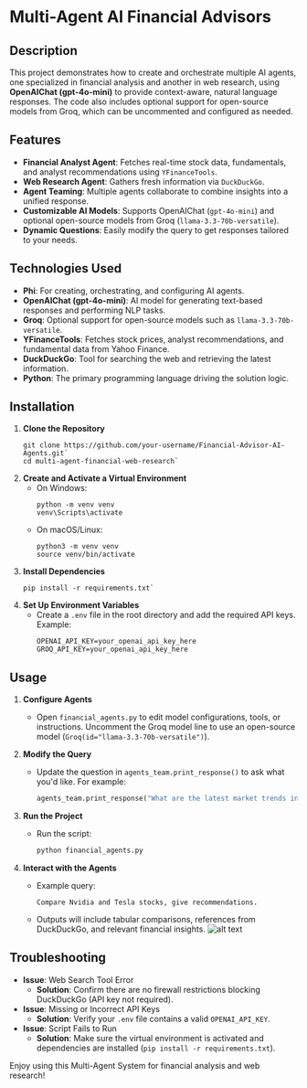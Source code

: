# Multi-Agent AI Financial Advisors

## Description
This project demonstrates how to create and orchestrate multiple AI agents, one specialized in financial analysis and another in web research, using **OpenAIChat (gpt-4o-mini)** to provide context-aware, natural language responses. The code also includes optional support for open-source models from Groq, which can be uncommented and configured as needed.

## Features
- **Financial Analyst Agent**: Fetches real-time stock data, fundamentals, and analyst recommendations using `YFinanceTools`.
- **Web Research Agent**: Gathers fresh information via `DuckDuckGo`.
- **Agent Teaming**: Multiple agents collaborate to combine insights into a unified response.
- **Customizable AI Models**: Supports OpenAIChat (`gpt-4o-mini`) and optional open-source models from Groq (`llama-3.3-70b-versatile`).
- **Dynamic Questions**: Easily modify the query to get responses tailored to your needs.

## Technologies Used
- **Phi**: For creating, orchestrating, and configuring AI agents.
- **OpenAIChat (gpt-4o-mini)**: AI model for generating text-based responses and performing NLP tasks.
- **Groq**: Optional support for open-source models such as `llama-3.3-70b-versatile`.
- **YFinanceTools**: Fetches stock prices, analyst recommendations, and fundamental data from Yahoo Finance.
- **DuckDuckGo**: Tool for searching the web and retrieving the latest information.
- **Python**: The primary programming language driving the solution logic.

## Installation
1. **Clone the Repository**  
     ```
     git clone https://github.com/your-username/Financial-Advisor-AI-Agents.git`
     cd multi-agent-financial-web-research`
     ```
2. **Create and Activate a Virtual Environment**  
   - On Windows:  
     ```
     python -m venv venv 
     venv\Scripts\activate
     ```
   - On macOS/Linux:  
     ```
     python3 -m venv venv
     source venv/bin/activate
     ```
3. **Install Dependencies**  
     ```
     pip install -r requirements.txt`
     ```
4. **Set Up Environment Variables**  
   - Create a `.env` file in the root directory and add the required API keys. Example:
     ```
     OPENAI_API_KEY=your_openai_api_key_here
     GROQ_API_KEY=your_openai_api_key_here
     ```

## Usage
1. **Configure Agents**  
   - Open `financial_agents.py` to edit model configurations, tools, or instructions. Uncomment the Groq model line to use an open-source model (`Groq(id="llama-3.3-70b-versatile")`).

2. **Modify the Query**  
   - Update the question in `agents_team.print_response()` to ask what you'd like. For example:
     ```python
     agents_team.print_response("What are the latest market trends in AI?")
     ```

3. **Run the Project**  
   - Run the script:
     ```bash
     python financial_agents.py
     ```

4. **Interact with the Agents**  
   - Example query:
     ```text
     Compare Nvidia and Tesla stocks, give recommendations.
     ```
   - Outputs will include tabular comparisons, references from DuckDuckGo, and relevant financial insights.
   ![alt text](https://github.com/sahilbishnoi26/financial_agents_AI_team/blob/main/financial_agents_reponse.png)

## Troubleshooting
- **Issue**: Web Search Tool Error  
  - **Solution**: Confirm there are no firewall restrictions blocking DuckDuckGo (API key not required).
- **Issue**: Missing or Incorrect API Keys  
  - **Solution**: Verify your `.env` file contains a valid `OPENAI_API_KEY`.
- **Issue**: Script Fails to Run  
  - **Solution**: Make sure the virtual environment is activated and dependencies are installed (`pip install -r requirements.txt`).

Enjoy using this Multi-Agent System for financial analysis and web research!
